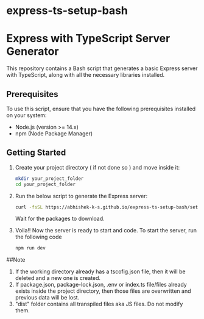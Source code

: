 # express-ts-setup-bash
# Express with TypeScript Server Generator

This repository contains a Bash script that generates a basic Express server with TypeScript, along with all the necessary libraries installed.

## Prerequisites

To use this script, ensure that you have the following prerequisites installed on your system:

- Node.js (version >= 14.x)
- npm (Node Package Manager)

## Getting Started

1. Create your project directory ( if not done so ) and move inside it:
   ```bash
   mkdir your_project_folder
   cd your_project_folder

2. Run the below script to generate the Express server:

   ```bash
   curl -fsSL https://abhishek-k-s.github.io/express-ts-setup-bash/setup.sh | sh
   ```
   Wait for the packages to download.

3. Voila!! Now the server is ready to start and code. To start the server, run the following code

   ```bash
   npm run dev

##Note
1. If the working directory already has a tscofig.json file, then it will be deleted and a new one is created.
2. If package.json, package-lock.json, .env or index.ts file/files already exists inside the project directory, then those files are overwritten and previous data will be lost.
3. "dist" folder contains all transpiled files aka JS files. Do not modify them.